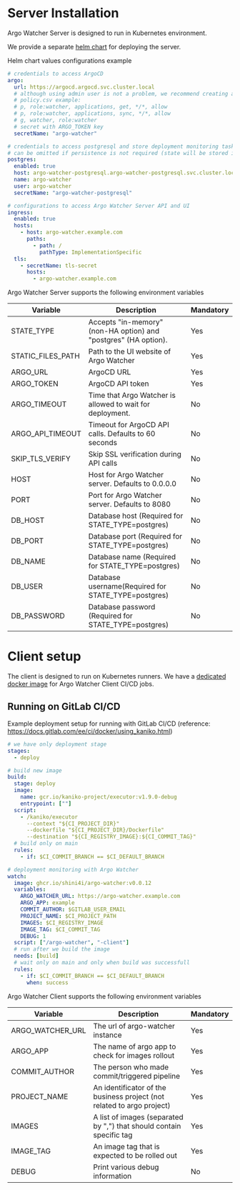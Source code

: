 # Server Installation

Argo Watcher Server is designed to run in Kubernetes environment.

We provide a separate [helm chart](https://artifacthub.io/packages/helm/shini4i/argo-watcher) for deploying the server.

Helm chart values configurations example

```yaml
# credentials to access ArgoCD
argo:
  url: https://argocd.argocd.svc.cluster.local
  # although using admin user is not a problem, we recommend creating a separate user for Argo Watcher
  # policy.csv example:
  # p, role:watcher, applications, get, */*, allow
  # p, role:watcher, applications, sync, */*, allow
  # g, watcher, role:watcher
  # secret with ARGO_TOKEN key
  secretName: "argo-watcher"

# credentials to access postgresql and store deployment monitoring tasks
# can be omitted if persistence is not required (state will be stored in memory)
postgres:
  enabled: true
  host: argo-watcher-postgresql.argo-watcher-postgresql.svc.cluster.local
  name: argo-watcher
  user: argo-watcher
  secretName: "argo-watcher-postgresql"

# configurations to access Argo Watcher Server API and UI
ingress:
  enabled: true
  hosts:
    - host: argo-watcher.example.com
      paths:
        - path: /
          pathType: ImplementationSpecific
  tls:
    - secretName: tls-secret
      hosts:
        - argo-watcher.example.com
```

Argo Watcher Server supports the following environment variables

| Variable          | Description                                                     | Mandatory |
|-------------------|-----------------------------------------------------------------|-----------|
| STATE_TYPE        | Accepts "in-memory" (non-HA option) and "postgres" (HA option). | Yes       |
| STATIC_FILES_PATH | Path to the UI website of Argo Watcher                          | Yes       |
| ARGO_URL          | ArgoCD URL                                                      | Yes       |
| ARGO_TOKEN        | ArgoCD API token                                                | Yes       |
| ARGO_TIMEOUT      | Time that Argo Watcher is allowed to wait for deployment.       | No        |
| ARGO_API_TIMEOUT  | Timeout for ArgoCD API calls. Defaults to 60 seconds            | No        |
| SKIP_TLS_VERIFY   | Skip SSL verification during API calls                          | No        |
| HOST              | Host for Argo Watcher server. Defaults to 0.0.0.0               | No        |
| PORT              | Port for Argo Watcher server. Defaults to 8080                  | No        |
| DB_HOST           | Database host (Required for STATE_TYPE=postgres)                | No        |
| DB_PORT           | Database port (Required for STATE_TYPE=postgres)                | No        |
| DB_NAME           | Database name (Required for STATE_TYPE=postgres)                | No        |
| DB_USER           | Database username(Required for STATE_TYPE=postgres)             | No        |
| DB_PASSWORD       | Database password (Required for STATE_TYPE=postgres)            | No        |


# Client setup

The client is designed to run on Kubernetes runners. We have a [dedicated docker image](https://ghcr.io/shini4i/argo-watcher-client) for Argo Watcher Client CI/CD jobs.

## Running on GitLab CI/CD

Example deployment setup for running with GitLab CI/CD (reference: https://docs.gitlab.com/ee/ci/docker/using_kaniko.html)

```yaml
# we have only deployment stage
stages:
  - deploy

# build new image
build:
  stage: deploy
  image:
    name: gcr.io/kaniko-project/executor:v1.9.0-debug
    entrypoint: [""]
  script:
    - /kaniko/executor
      --context "${CI_PROJECT_DIR}"
      --dockerfile "${CI_PROJECT_DIR}/Dockerfile"
      --destination "${CI_REGISTRY_IMAGE}:${CI_COMMIT_TAG}"
  # build only on main
  rules:
    - if: $CI_COMMIT_BRANCH == $CI_DEFAULT_BRANCH

# deployment monitoring with Argo Watcher
watch:
  image: ghcr.io/shini4i/argo-watcher:v0.0.12
  variables:
    ARGO_WATCHER_URL: https://argo-watcher.example.com
    ARGO_APP: example
    COMMIT_AUTHOR: $GITLAB_USER_EMAIL
    PROJECT_NAME: $CI_PROJECT_PATH
    IMAGES: $CI_REGISTRY_IMAGE
    IMAGE_TAG: $CI_COMMIT_TAG
    DEBUG: 1
  script: ["/argo-watcher", "-client"]
  # run after we build the image
  needs: [build]
  # wait only on main and only when build was successfull
  rules:
    - if: $CI_COMMIT_BRANCH == $CI_DEFAULT_BRANCH
      when: success
```

Argo Watcher Client supports the following environment variables

| Variable         | Description                                                            | Mandatory |
|------------------|------------------------------------------------------------------------|-----------|
| ARGO_WATCHER_URL | The url of argo-watcher instance                                       | Yes       |
| ARGO_APP         | The name of argo app to check for images rollout                       | Yes       |
| COMMIT_AUTHOR    | The person who made commit/triggered pipeline                          | Yes       |
| PROJECT_NAME     | An identificator of the business project (not related to argo project) | Yes       |
| IMAGES           | A list of images (separated by ",") that should contain specific tag   | Yes       |
| IMAGE_TAG        | An image tag that is expected to be rolled out                         | Yes       |
| DEBUG            | Print various debug information                                        | No        |
